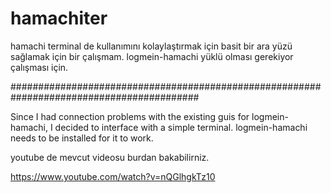 # hamachiter
hamachi terminal de kullanımını kolaylaştırmak için basit bir ara yüzü sağlamak için bir çalışmam. logmein-hamachi yüklü olması gerekiyor çalışması için.

##########################################################################################

Since I had connection problems with the existing guis for logmein-hamachi, I decided to interface with a simple terminal. logmein-hamachi needs to be installed for it to work.

youtube de mevcut videosu burdan bakabilirniz.

https://www.youtube.com/watch?v=nQGlhgkTz10
